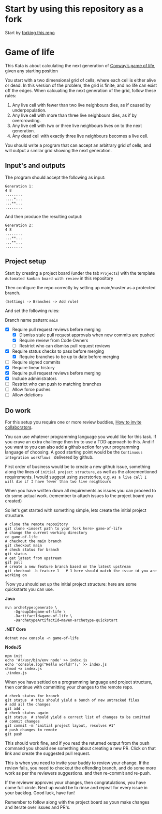 # Start by using this repository as a fork

Start by [forking this repo](https://github.com/netbrain/github-workflow-kata/fork)

# Game of life 

This Kata is about calculating the next generation of [Conway’s game of life](http://en.wikipedia.org/wiki/Conway%27s_Game_of_Life), given any starting position

You start with a two dimensional grid of cells, where each cell is either alive or dead. In this version of the problem, the grid is finite, and no life can exist off the edges. 
When calcuating the next generation of the grid, follow these rules:

1. Any live cell with fewer than two live neighbours dies, as if caused by underpopulation.
2. Any live cell with more than three live neighbours dies, as if by overcrowding.
3. Any live cell with two or three live neighbours lives on to the next generation.
4. Any dead cell with exactly three live neighbours becomes a live cell.

You should write a program that can accept an arbitrary grid of cells, and will output a similar grid showing the next generation.

## Input's and outputs

The program should accept the following as input:

```
Generation 1:
4 8
........
....*...
...**...
........
```

And then produce the resulting output:

```
Generation 2:
4 8
........
...**...
...**...
........
```

## Project setup
Start by creating a project board (under the tab `Projects`) with the template `Automated kanban board with review` in this repository

Then configure the repo correctly by setting up main/master as a protected branch. 

`(Settings -> Branches -> Add rule)`

And set the following rules:

Branch name pattern: `main`

- [x] Require pull request reviews before merging
    - [x] Dismiss stale pull request approvals when new commits are pushed
    - [x] Require review from Code Owners
    - [ ] Restrict who can dismiss pull request reviews
- [x] Require status checks to pass before merging
    - [x] Require branches to be up to date before merging
- [ ] Require signed commits
- [x] Require linear history
- [x] Require pull request reviews before merging
- [x] Include administrators
- [ ] Restrict who can push to matching branches
- [ ] Allow force pushes
- [ ] Allow deletions

## Do work
For this setup you require one or more review buddies, [How to invite collaborators](https://docs.github.com/en/github/setting-up-and-managing-your-github-user-account/inviting-collaborators-to-a-personal-repository).

You can use whatever programming language you would like for this task. If you crave an extra challenge then try to use a TDD approach to this. And if you want to you can also add a github action for your programming language of choosing. A good starting point would be the `Continuous integration workflows
` delivered by github.

First order of business would be to create a new github issue, something along the lines of `initial project structure`, as well as the aforementioned requirements. I would suggest using userstories, e.g. `As a live cell I will die if I have fewer than two live neighbours`

When you have written down all requirements as issues you can proceed to do some actual work. (remember to attach issues to the project board you created)

So let's get started with something simple, lets create the initial project structure.

```
# clone the remote repository
git clone <insert path to your fork here> game-of-life
# change the current working directory
cd game-of-life
# checkout the main branch 
git checkout main
# check status for branch
git status
# get latest from upstream        
git pull                   
# create a new feature branch based on the latest upstream
git checkout -b feature-1   # 1 here should match the issue id you are working on
```
̈́
Now you should set up the initial project structure: here are some quickstarts you can use.

**Java**

```
mvn archetype:generate \
    -DgroupId=game-of-life \
    -DartifactId=game-of-life \
    -DarchetypeArtifactId=maven-archetype-quickstart
```

**.NET Core**

`dotnet new console -n game-of-life`


**NodeJS**

```
npm init
echo '#!/usr/bin/env node' >> index.js
echo 'console.log("Hello world!");' >> index.js
chmod +x index.js
./index.js
```

When you have settled on a programming language and project structure, then continue with committing your changes to the remote repo.

```
# check status for branch
git status  # this should yield a bunch of new untracked files
# add all the changes
git add .
# check status again
git status  # should yield a correct list of changes to be comitted
# commit changes
git commit -m "initial project layout, resolves #1"
# push changes to remote
git push
```

This should work fine, and if you read the returned output from the push command you should see something about creating a new PR. Click on that link and create the suggested pull request.

This is when you need to invite your buddy to review your change. If the review fails, you need to checkout the offending branch, and do some more work as per the reviewers suggestions. and then re-commit and re-push.

If the reviewer approves your changes, then congratulations, you have come full circle. Next up would be to rinse and repeat for every issue in your backlog. Good luck, have fun!

Remember to follow along with the project board as youn make changes and iterate over issues and PR's.
